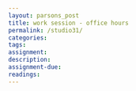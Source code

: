 ```yaml
---  
layout: parsons_post  
title: work session - office hours
permalink: /studio31/  
categories:   
tags:  
assignment: 
description: 
assignment-due: 
readings: 
---  
```

